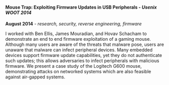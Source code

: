 #### Mouse Trap: Exploiting Firmware Updates in USB Peripherals - *Usenix WOOT 2014*

**August 2014** - *research, security, reverse engineering, firmware*

I worked with Ben Ellis, James Mouradian, and Hovav Schacham to demonstrate an
end to end firmware exploitation of a gaming mouse. Although many users are aware
of the threats that malware pose, users are unaware that malware can infect
peripheral devices. Many embedded devices support firmware update capabilities, yet
they do not authenticate such updates; this allows adversaries to infect peripherals
with malicious firmware. We present a case study of the Logitech G600 mouse,
demonstrating attacks on networked systems which are also feasible against
air-gapped systems.
